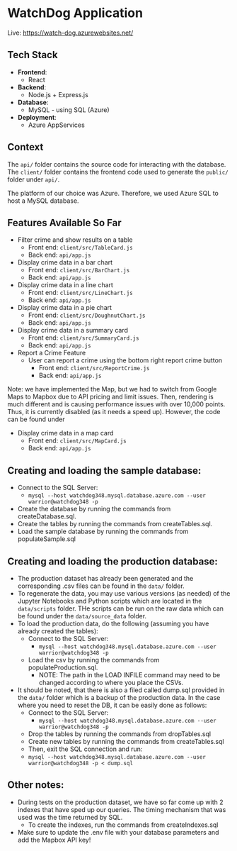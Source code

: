 # WatchDog Application

Live: https://watch-dog.azurewebsites.net/

## Tech Stack

- **Frontend**:
  - React
- **Backend**:
  - Node.js + Express.js
- **Database**:
  - MySQL - using SQL (Azure)
- **Deployment**:
  - Azure AppServices

## Context

The `api/` folder contains the source code for interacting with the database. The `client/` folder contains the frontend code used to generate the `public/` folder under `api/`.

The platform of our choice was Azure. Therefore, we used Azure SQL to host a MySQL database.

## Features Available So Far

- Filter crime and show results on a table
  - Front end: `client/src/TableCard.js`
  - Back end: `api/app.js`
- Display crime data in a bar chart
  - Front end: `client/src/BarChart.js`
  - Back end: `api/app.js`
- Display crime data in a line chart
  - Front end: `client/src/LineChart.js`
  - Back end: `api/app.js`
- Display crime data in a pie chart
  - Front end: `client/src/DoughnutChart.js`
  - Back end: `api/app.js`
- Display crime data in a summary card
  - Front end: `client/src/SummaryCard.js`
  - Back end: `api/app.js`
- Report a Crime Feature
  - User can report a crime using the bottom right report crime button
    - Front end: `client/src/ReportCrime.js`
    - Back end: `api/app.js`

Note: we have implemented the Map, but we had to switch from Google Maps to Mapbox due to API pricing and limit issues. Then, rendering is much different and is causing performance issues with over 10,000 points. Thus, it is currently disabled (as it needs a speed up). However, the code can be found under

- Display crime data in a map card
  - Front end: `client/src/MapCard.js`
  - Back end: `api/app.js`

## Creating and loading the sample database:

- Connect to the SQL Server:
  - `mysql --host watchdog348.mysql.database.azure.com --user warrior@watchdog348 -p`
- Create the database by running the commands from createDatabase.sql.
- Create the tables by running the commands from createTables.sql.
- Load the sample database by running the commands from populateSample.sql

## Creating and loading the production database:

- The production dataset has already been generated and the corresponding .csv files can be found in the `data/` folder.
- To regenerate the data, you may use various versions (as needed) of the Jupyter Notebooks and Python scripts which are located in the `data/scripts` folder. THe scripts can be run on the raw data which can be found under the `data/source_data` folder.
- To load the production data, do the following (assuming you have already created the tables):
  - Connect to the SQL Server:
    - `mysql --host watchdog348.mysql.database.azure.com --user warrior@watchdog348 -p`
  - Load the csv by running the commands from populateProduction.sql.
    - NOTE: The path in the LOAD INFILE command may need to be changed according to where you place the CSVs.
- It should be noted, that there is also a filed called dump.sql provided in the `data/` folder which is a backup of the production data. In the case where you need to reset the DB, it can be easily done as follows:
  - Connect to the SQL Server:
    - `mysql --host watchdog348.mysql.database.azure.com --user warrior@watchdog348 -p`
  - Drop the tables by running the commands from dropTables.sql
  - Create new tables by running the commands from createTables.sql
  - Then, exit the SQL connection and run:
  - `mysql --host watchdog348.mysql.database.azure.com --user warrior@watchdog348 -p < dump.sql`

## Other notes:

- During tests on the production dataset, we have so far come up with 2 indexes that have sped up our queries. The timing mechanism that was used was the time returned by SQL.
  - To create the indexes, run the commands from createIndexes.sql
- Make sure to update the .env file with your database parameters and add the Mapbox API key!
